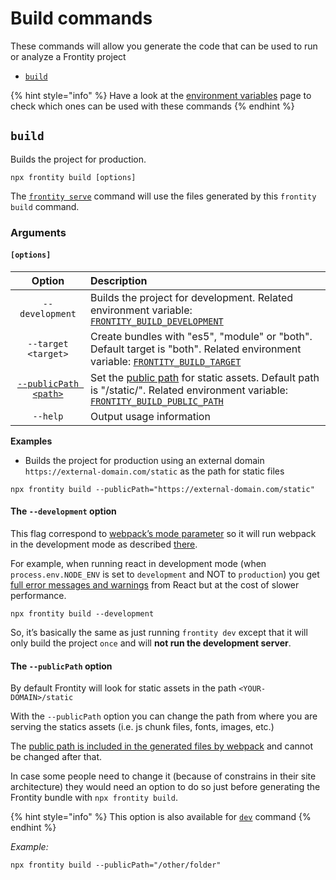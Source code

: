 # Build commands

These commands will allow you generate the code that can be used to run or analyze a Frontity project

* [`build`](build-commands.md#build)

{% hint style="info" %}
Have a look at the [environment variables](https://docs.frontity.org/frontity-cli/environment-variables) page to check which ones can be used with these commands
{% endhint %}

## `build`

Builds the project for production.

```text
npx frontity build [options]
```

The [`frontity serve`](https://docs.frontity.org/frontity-cli/run-commands#serve) command will use the files generated by this `frontity build` command.

### Arguments

#### **`[options]`**

| Option | Description |
| :---: | :--- |
| `--development` | Builds the project for development. Related environment variable: [`FRONTITY_BUILD_DEVELOPMENT`](https://docs.frontity.org/frontity-cli/environment-variables#frontity_build_development) |
| `--target <target>` | Create bundles with "es5", "module" or "both". Default target is "both".  Related environment variable: [`FRONTITY_BUILD_TARGET`](https://docs.frontity.org/frontity-cli/environment-variables#frontity_build_target) |
| [`--publicPath <path>`](build-commands.md#the-publicpath-option) | Set the [public path](https://webpack.js.org/guides/public-path/) for static assets. Default path is "/static/". Related environment variable: [`FRONTITY_BUILD_PUBLIC_PATH`](https://docs.frontity.org/frontity-cli/environment-variables#frontity_build_public_path)|
| `--help` | Output usage information |

**Examples**

* Builds the project for production using an external domain `https://external-domain.com/static` as the path for static files

```text
npx frontity build --publicPath="https://external-domain.com/static"
```

#### The `--development` option

This flag correspond to [webpack’s mode parameter](https://webpack.js.org/configuration/mode/) so it will run webpack in the development mode as described [there](https://webpack.js.org/configuration/mode/).

For example, when running react in development mode \(when `process.env.NODE_ENV` is set to `development` and NOT to `production`\) you get [full error messages and warnings](https://reactjs.org/docs/optimizing-performance.html#use-the-production-build) from React but at the cost of slower performance.

```text
npx frontity build --development
```

So, it’s basically the same as just running `frontity dev` except that it will only build the project `once` and will **not run the development server**.

#### The `--publicPath` option

By default Frontity will look for static assets in the path `<YOUR-DOMAIN>/static`

With the `--publicPath` option you can change the path from where you are serving the statics assets \(i.e. js chunk files, fonts, images, etc.\)

The [public path is included in the generated files by webpack](https://webpack.js.org/guides/public-path/) and cannot be changed after that.

In case some people need to change it \(because of constrains in their site architecture\) they would need an option to do so just before generating the Frontity bundle with `npx frontity build`.

{% hint style="info" %}
This option is also available for [`dev`](https://docs.frontity.org/frontity-cli/run-commands#dev) command
{% endhint %}


_Example:_

```text
npx frontity build --publicPath="/other/folder"
```

